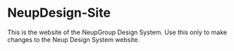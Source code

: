 # NeupDesign-Site
This is the website of the NeupGroup Design System. Use this only to make changes to the Neup Design System website.